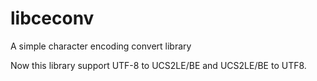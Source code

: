 # libceconv
A simple character encoding convert library

Now this library support UTF-8 to UCS2LE/BE and UCS2LE/BE to UTF8.
